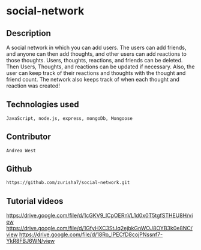 # social-network

## Description
  A social network in which you can add users. The users can add friends, and anyone can then add thoughts, and other users can add reactions to those thoughts. Users, thoughts, reactions, and friends can be deleted. Then Users, Thoughts, and reactions can be updated if necessary. Also, the user can keep track of their reactions and thoughts with the thought and friend count. The network also keeps track of when each thought and reaction was created!
  
  ## Technologies used
    JavaScript, node.js, express, mongoDb, Mongoose
   
  ## Contributor
    Andrea West
  
  ## Github 
    https://github.com/zurisha7/social-network.git
    
   ## Tutorial videos
   https://drive.google.com/file/d/1cGKV9_lCpOERnVL1d0x0T5tgfSTHEU8H/view
https://drive.google.com/file/d/1GfyHXC3StJq2ejbkGnWOJ8OYB3k0e8NC/view
https://drive.google.com/file/d/18Ro_IPECfD8cojPNssnf7-YkR8FBJ6WN/view

